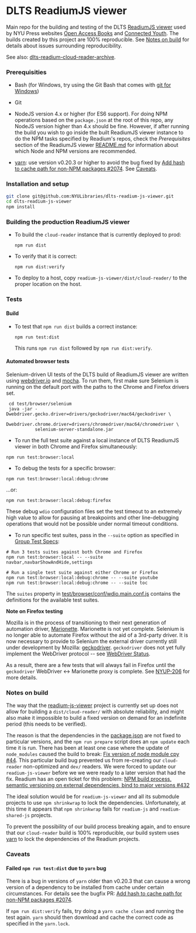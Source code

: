 # DLTS ReadiumJS viewer

Main repo for the building and testing of the DLTS [ReadiumJS viewer](https://github.com/readium/readium-js-viewer)
used by NYU Press websites [Open Access Books](https://github.com/NYULibraries/dlts-open-access-books)
and [Connected Youth](https://github.com/NYULibraries/dlts-connected-youth).
The builds created by this project are 100% reproducible.  See [Notes on build](#notes-on-build)
for details about issues surrounding reproducibility.

See also: [dlts-readium-cloud-reader-archive](https://github.com/NYULibraries/dlts-readium-cloud-reader-archive).

### Prerequisities

* Bash (for Windows, try using the Git Bash that comes with [git for Windows](https://git-for-windows.github.io/))
* Git
* NodeJS version 4.x or higher (for ES6 support).  For doing NPM operations based
on the `package.json` at the root of this repo, any NodeJS version higher than
4.x should be fine.  However, if after running the build you wish to go inside
the built ReadiumJS viewer instance to do the NPM tasks specified by Readium's
repos, check the *Prerequisites*  section of the ReadiumJS viewer
[README.md](https://github.com/readium/readium-js-viewer/blob/master/README.md)
for information about which Node and NPM versions are recommended.

* [yarn](https://yarnpkg.com/): use version v0.20.3 or higher to avoid the bug
fixed by [Add hash to cache path for non-NPM packages #2074](https://github.com/yarnpkg/yarn/pull/2074).
See [Caveats](###Caveats).

### Installation and setup

```bash
git clone git@github.com:NYULibraries/dlts-readium-js-viewer.git
cd dlts-readium-js-viewer
npm install
```

### Building the production ReadiumJS viewer

* To build the `cloud-reader` instance that is currently deployed to prod:

  `npm run dist`

* To verify that it is correct:

  `npm run dist:verify`

* To deploy to a host, copy `readium-js-viewer/dist/cloud-reader/` to the proper
location on the host.

### Tests

#### Build

* To test that `npm run dist` builds a correct instance:

  `npm run test:dist`

  This runs `npm run dist` followed by `npm run dist:verify`.

#### Automated browser tests

Selenium-driven UI tests of the DLTS build of ReadiumJS viewer are written using
[webdriver.io](http://webdriver.io/) and [mocha](https://mochajs.org/).  To run
them, first make sure Selenium is running on the default port with the paths to
the Chrome and Firefox drivers set.

```shell
 cd test/browser/selenium
 java -jar -Dwebdriver.gecko.driver=drivers/geckodriver/mac64/geckodriver \
           -Dwebdriver.chrome.driver=drivers/chromedriver/mac64/chromedriver \
           selenium-server-standalone.jar
```

* To run the full test suite against a local instance of DLTS ReadiumJS viewer
in both Chrome and Firefox simultaneously:

```shell
npm run test:browser:local
```

* To debug the tests for a specific browser:

```shell
npm run test:browser:local:debug:chrome
```

...or:

```shell
npm run test:browser:local:debug:firefox
```

These debug `wdio` configuration files set the test timeout to an extremely
high value to allow for pausing at breakpoints and other line-debugging operations
that would not be possible under normal timeout conditions.

* To run specific test suites, pass in the `--suite` option as specified in
[Group Test Specs](http://webdriver.io/guide/testrunner/organizesuite.html):

```shell
# Run 3 tests suites against both Chrome and Firefox
npm run test:browser:local -- --suite navbar,navbarShowAndHide,settings

# Run a single test suite against either Chrome or Firefox
npm run test:browser:local:debug:chrome -- --suite youtube
npm run test:browser:local:debug:chrome -- --suite toc
```

The `suites` property in
[test/browser/conf/wdio.main.conf.js](https://github.com/NYULibraries/dlts-readium-js-viewer/blob/master/test/browser/conf/wdio.main.conf.js)
contains the definitions for the available test suites.
 
**Note on Firefox testing**

Mozilla is in the process of transitioning to their next generation of automation
driver, [Marionette](https://developer.mozilla.org/en-US/docs/Mozilla/QA/Marionette).
Marionette is not yet complete.  Selenium is no longer able to automate Firefox
without the aid of a 3rd-party driver.  It is now necessary to provide to
Selenium the external driver currently still under development by Mozilla:
[geckodriver](https://github.com/mozilla/geckodriver).  `geckodriver` does not
yet fully implement the WebDriver protocol --
see [WebDriver Status](https://developer.mozilla.org/en-US/docs/Mozilla/QA/Marionette/WebDriver/status).

As a result, there are a few tests that will always fail in Firefox
until the `geckodriver` WebDriver <-> Marionette proxy is complete.  See
[NYUP-206](https://jira.nyu.edu/jira/browse/NYUP-206) for more details.

### Notes on build

The way that the [readium-js-viewer](https://github.com/readium/readium-js-viewer)
project is currently set up does not allow for building a `dist/cloud-reader/`
with absolute reliability, and might also make it impossible to build a fixed version
on demand for an indefinite period (this needs to be verified).

The reason is that the dependencies in the
[package.json](https://github.com/readium/readium-js-viewer/blob/master/package.json)
are not fixed to particular versions, and the `npm run prepare` script does an `npm update`
each time it is run.  There has been at least one case where the update of `node_modules`
caused the build to break: [Fix version of node module cpy #44](https://github.com/readium/readium-cfi-js/pull/44).
This particular build bug prevented us from re-creating our `cloud-reader` non-optimized
and `dev/` readers.  We were forced to update our `readium-js-viewer` before we
we were ready to a later version that had the fix.  Readium has an open ticket
for this problem:
[NPM build process, semantic versioning on external dependencies, bind to major versions #432](https://github.com/readium/readium-js-viewer/issues/432)

The ideal solution would be for `readium-js-viewer` and all its submodule projects to
use `npm shrinkwrap` to lock the dependencies.  Unfortunately, at this time it
appears that `npm shrinkwrap` fails for `readium-js` and `readium-shared-js` projects.

To prevent the possibility of our build process breaking again, and to ensure that
our `cloud-reader` build is 100% reproducible, our build system uses
[yarn](https://yarnpkg.com/) to lock the dependencies of the Readium projects.

### Caveats

#### Failed `npm run test:dist` due to `yarn` bug

There is a bug in versions of `yarn` older than v0.20.3 that can cause a wrong
version of a dependency to be installed from cache under certain circumstances.
For details see the bugfix PR:
[Add hash to cache path for non-NPM packages #2074](https://github.com/yarnpkg/yarn/pull/2074).

If `npm run dist:verify` fails, try doing a `yarn cache clean` and running the test
again.  `yarn` should then download and cache the correct code as specified in the
`yarn.lock`.
